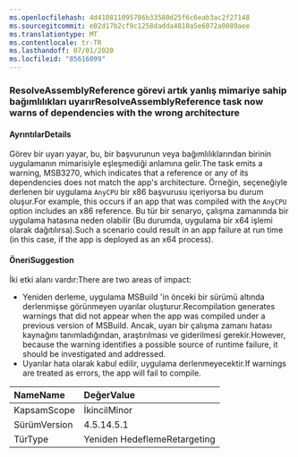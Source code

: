 ```yaml
---
ms.openlocfilehash: 4d410811095786b33580d25f6c6eab3ac2f27148
ms.sourcegitcommit: e02d17b2cf9c1258dadda4810a5e6072a0089aee
ms.translationtype: MT
ms.contentlocale: tr-TR
ms.lasthandoff: 07/01/2020
ms.locfileid: "85616099"
---
```

### <a name="resolveassemblyreference-task-now-warns-of-dependencies-with-the-wrong-architecture"></a><span data-ttu-id="37ece-101">ResolveAssemblyReference görevi artık yanlış mimariye sahip bağımlılıkları uyarır</span><span class="sxs-lookup"><span data-stu-id="37ece-101">ResolveAssemblyReference task now warns of dependencies with the wrong architecture</span></span>

#### <a name="details"></a><span data-ttu-id="37ece-102">Ayrıntılar</span><span class="sxs-lookup"><span data-stu-id="37ece-102">Details</span></span>

<span data-ttu-id="37ece-103">Görev bir uyarı yayar, bu, bir başvurunun veya bağımlılıklarından birinin uygulamanın mimarisiyle eşleşmediği anlamına gelir.</span><span class="sxs-lookup"><span data-stu-id="37ece-103">The task emits a warning, MSB3270, which indicates that a reference or any of its dependencies does not match the app's architecture.</span></span> <span data-ttu-id="37ece-104">Örneğin, seçeneğiyle derlenen bir uygulama `AnyCPU` bir x86 başvurusu içeriyorsa bu durum oluşur.</span><span class="sxs-lookup"><span data-stu-id="37ece-104">For example, this occurs if an app that was compiled with the `AnyCPU` option includes an x86 reference.</span></span> <span data-ttu-id="37ece-105">Bu tür bir senaryo, çalışma zamanında bir uygulama hatasına neden olabilir (Bu durumda, uygulama bir x64 işlemi olarak dağıtılırsa).</span><span class="sxs-lookup"><span data-stu-id="37ece-105">Such a scenario could result in an app failure at run time (in this case, if the app is deployed as an x64 process).</span></span>

#### <a name="suggestion"></a><span data-ttu-id="37ece-106">Öneri</span><span class="sxs-lookup"><span data-stu-id="37ece-106">Suggestion</span></span>

<span data-ttu-id="37ece-107">İki etki alanı vardır:</span><span class="sxs-lookup"><span data-stu-id="37ece-107">There are two areas of impact:</span></span>

- <span data-ttu-id="37ece-108">Yeniden derleme, uygulama MSBuild 'in önceki bir sürümü altında derlenmişse görünmeyen uyarılar oluşturur.</span><span class="sxs-lookup"><span data-stu-id="37ece-108">Recompilation generates warnings that did not appear when the app was compiled under a previous version of MSBuild.</span></span> <span data-ttu-id="37ece-109">Ancak, uyarı bir çalışma zamanı hatası kaynağını tanımladığından, araştırılması ve giderilmesi gerekir.</span><span class="sxs-lookup"><span data-stu-id="37ece-109">However, because the warning identifies a possible source of runtime failure, it should be investigated and addressed.</span></span>
- <span data-ttu-id="37ece-110">Uyarılar hata olarak kabul edilir, uygulama derlenmeyecektir.</span><span class="sxs-lookup"><span data-stu-id="37ece-110">If warnings are treated as errors, the app will fail to compile.</span></span>

| <span data-ttu-id="37ece-111">Name</span><span class="sxs-lookup"><span data-stu-id="37ece-111">Name</span></span>    | <span data-ttu-id="37ece-112">Değer</span><span class="sxs-lookup"><span data-stu-id="37ece-112">Value</span></span>       |
|:--------|:------------|
| <span data-ttu-id="37ece-113">Kapsam</span><span class="sxs-lookup"><span data-stu-id="37ece-113">Scope</span></span>   | <span data-ttu-id="37ece-114">İkincil</span><span class="sxs-lookup"><span data-stu-id="37ece-114">Minor</span></span>       |
| <span data-ttu-id="37ece-115">Sürüm</span><span class="sxs-lookup"><span data-stu-id="37ece-115">Version</span></span> | <span data-ttu-id="37ece-116">4.5.1</span><span class="sxs-lookup"><span data-stu-id="37ece-116">4.5.1</span></span>       |
| <span data-ttu-id="37ece-117">Tür</span><span class="sxs-lookup"><span data-stu-id="37ece-117">Type</span></span>    | <span data-ttu-id="37ece-118">Yeniden Hedefleme</span><span class="sxs-lookup"><span data-stu-id="37ece-118">Retargeting</span></span> |
